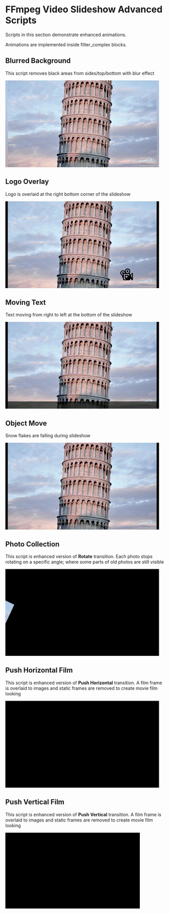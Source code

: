 # FFmpeg Video Slideshow Advanced Scripts

Scripts in this section demonstrate enhanced animations.

Animations are implemented inside filter_complex blocks.


## Blurred Background

This script removes black areas from sides/top/bottom with blur effect

![Blurred Background](../docs/advanced_blurred_background.gif)


## Logo Overlay

Logo is overlaid at the right bottom corner of the slideshow

![Logo Overlay](../docs/advanced_logo_overlay.gif)


## Moving Text

Text moving from right to left at the bottom of the slideshow

![Moving Text](../docs/advanced_moving_text.gif)


## Object Move

Snow flakes are falling during slideshow

![Object Move](../docs/advanced_object_move.gif)


## Photo Collection

This script is enhanced version of **Rotate** transition. Each photo stops rotating on a specific angle; where some parts of old photos are still visible

![Photo Collection](../docs/advanced_photo_collection.gif)


## Push Horizontal Film

This script is enhanced version of **Push Horizontal** transition. A film frame is overlaid to images and static frames are removed to create movie film looking

![Push Horizontal Film](../docs/advanced_push_horizontal_film.gif)


## Push Vertical Film

This script is enhanced version of **Push Vertical** transition. A film frame is overlaid to images and static frames are removed to create movie film looking

![Push Vertical Film](../docs/advanced_push_vertical_film.gif)
